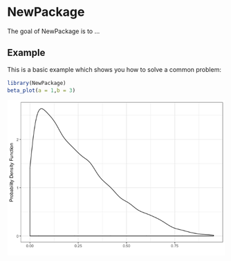 <!-- README.md is generated from README.Rmd. Please edit that file -->
NewPackage
==========

The goal of NewPackage is to ...

Example
-------

This is a basic example which shows you how to solve a common problem:

``` r
library(NewPackage)
beta_plot(a = 1,b = 3)
```

![](man/figures/unnamed-chunk-1-1.png)

